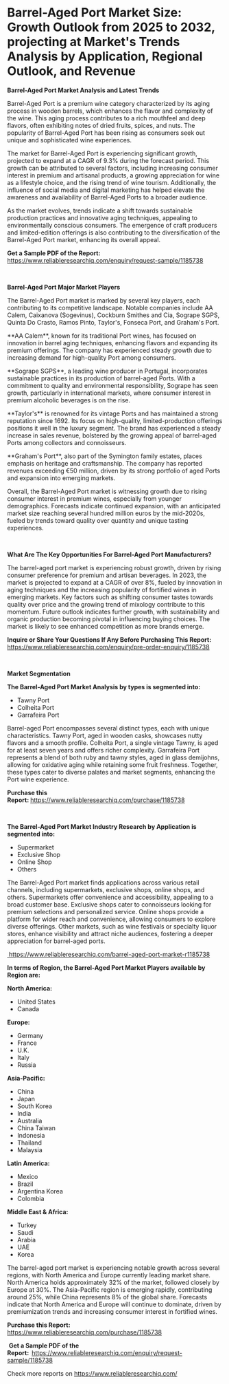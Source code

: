 <p><h1>Barrel-Aged Port Market Size: Growth Outlook from 2025 to 2032, projecting at Market's Trends Analysis by Application, Regional Outlook, and Revenue</h1></p><p><strong>Barrel-Aged Port Market Analysis and Latest Trends</strong></p>
<p><p>Barrel-Aged Port is a premium wine category characterized by its aging process in wooden barrels, which enhances the flavor and complexity of the wine. This aging process contributes to a rich mouthfeel and deep flavors, often exhibiting notes of dried fruits, spices, and nuts. The popularity of Barrel-Aged Port has been rising as consumers seek out unique and sophisticated wine experiences.</p><p>The market for Barrel-Aged Port is experiencing significant growth, projected to expand at a CAGR of 9.3% during the forecast period. This growth can be attributed to several factors, including increasing consumer interest in premium and artisanal products, a growing appreciation for wine as a lifestyle choice, and the rising trend of wine tourism. Additionally, the influence of social media and digital marketing has helped elevate the awareness and availability of Barrel-Aged Ports to a broader audience. </p><p>As the market evolves, trends indicate a shift towards sustainable production practices and innovative aging techniques, appealing to environmentally conscious consumers. The emergence of craft producers and limited-edition offerings is also contributing to the diversification of the Barrel-Aged Port market, enhancing its overall appeal.</p></p>
<p><strong>Get a Sample PDF of the Report:&nbsp;</strong> <a href="https://www.reliableresearchiq.com/enquiry/request-sample/1185738?utm_campaign=1877&utm_medium=2&utm_source=Github&utm_content=ia&utm_term=11012025&utm_id=barrel-aged-port">https://www.reliableresearchiq.com/enquiry/request-sample/1185738</a></p>
<p>&nbsp;</p>
<p><strong>Barrel-Aged Port Major Market Players</strong></p>
<p><p>The Barrel-Aged Port market is marked by several key players, each contributing to its competitive landscape. Notable companies include AA Calem, Caixanova (Sogevinus), Cockburn Smithes and Cia, Sogrape SGPS, Quinta Do Crasto, Ramos Pinto, Taylor's, Fonseca Port, and Graham's Port.</p><p>**AA Calem**, known for its traditional Port wines, has focused on innovation in barrel aging techniques, enhancing flavors and expanding its premium offerings. The company has experienced steady growth due to increasing demand for high-quality Port among consumers.</p><p>**Sogrape SGPS**, a leading wine producer in Portugal, incorporates sustainable practices in its production of barrel-aged Ports. With a commitment to quality and environmental responsibility, Sogrape has seen growth, particularly in international markets, where consumer interest in premium alcoholic beverages is on the rise.</p><p>**Taylor's** is renowned for its vintage Ports and has maintained a strong reputation since 1692. Its focus on high-quality, limited-production offerings positions it well in the luxury segment. The brand has experienced a steady increase in sales revenue, bolstered by the growing appeal of barrel-aged Ports among collectors and connoisseurs.</p><p>**Graham's Port**, also part of the Symington family estates, places emphasis on heritage and craftsmanship. The company has reported revenues exceeding €50 million, driven by its strong portfolio of aged Ports and expansion into emerging markets.</p><p>Overall, the Barrel-Aged Port market is witnessing growth due to rising consumer interest in premium wines, especially from younger demographics. Forecasts indicate continued expansion, with an anticipated market size reaching several hundred million euros by the mid-2020s, fueled by trends toward quality over quantity and unique tasting experiences.</p></p>
<p>&nbsp;</p>
<p><strong>What Are The Key Opportunities For Barrel-Aged Port Manufacturers?</strong></p>
<p><p>The barrel-aged port market is experiencing robust growth, driven by rising consumer preference for premium and artisan beverages. In 2023, the market is projected to expand at a CAGR of over 8%, fueled by innovation in aging techniques and the increasing popularity of fortified wines in emerging markets. Key factors such as shifting consumer tastes towards quality over price and the growing trend of mixology contribute to this momentum. Future outlook indicates further growth, with sustainability and organic production becoming pivotal in influencing buying choices. The market is likely to see enhanced competition as more brands emerge.</p></p>
<p><strong>Inquire or Share Your Questions If Any Before Purchasing This Report:</strong> <a href="https://www.reliableresearchiq.com/enquiry/pre-order-enquiry/1185738?utm_campaign=1877&utm_medium=2&utm_source=Github&utm_content=ia&utm_term=11012025&utm_id=barrel-aged-port">https://www.reliableresearchiq.com/enquiry/pre-order-enquiry/1185738</a></p>
<p>&nbsp;</p>
<p><strong>Market Segmentation</strong></p>
<p><strong>The Barrel-Aged Port Market Analysis by types is segmented into:</strong></p>
<p><ul><li>Tawny Port</li><li>Colheita Port</li><li>Garrafeira Port</li></ul></p>
<p><p>Barrel-aged Port encompasses several distinct types, each with unique characteristics. Tawny Port, aged in wooden casks, showcases nutty flavors and a smooth profile. Colheita Port, a single vintage Tawny, is aged for at least seven years and offers richer complexity. Garrafeira Port represents a blend of both ruby and tawny styles, aged in glass demijohns, allowing for oxidative aging while retaining some fruit freshness. Together, these types cater to diverse palates and market segments, enhancing the Port wine experience.</p></p>
<p><strong>Purchase this Report:&nbsp;</strong><a href="https://www.reliableresearchiq.com/purchase/1185738?utm_campaign=1877&utm_medium=2&utm_source=Github&utm_content=ia&utm_term=11012025&utm_id=barrel-aged-port">https://www.reliableresearchiq.com/purchase/1185738</a></p>
<p>&nbsp;</p>
<p><strong>The Barrel-Aged Port Market Industry Research by Application is segmented into:</strong></p>
<p><ul><li>Supermarket</li><li>Exclusive Shop</li><li>Online Shop</li><li>Others</li></ul></p>
<p><p>The Barrel-Aged Port market finds applications across various retail channels, including supermarkets, exclusive shops, online shops, and others. Supermarkets offer convenience and accessibility, appealing to a broad customer base. Exclusive shops cater to connoisseurs looking for premium selections and personalized service. Online shops provide a platform for wider reach and convenience, allowing consumers to explore diverse offerings. Other markets, such as wine festivals or specialty liquor stores, enhance visibility and attract niche audiences, fostering a deeper appreciation for barrel-aged ports.</p></p>
<p><a href="https://www.reliableresearchiq.com/barrel-aged-port-market-r1185738?utm_campaign=1877&utm_medium=2&utm_source=Github&utm_content=ia&utm_term=11012025&utm_id=barrel-aged-port">&nbsp;https://www.reliableresearchiq.com/barrel-aged-port-market-r1185738</a></p>
<p><strong>In terms of Region, the Barrel-Aged Port Market Players available by Region are:</strong></p>
<p>
    <p> <strong> North America: </strong>
        <ul>
            <li>United States</li>
            <li>Canada</li>
        </ul>
        </p> 
    <p> <strong> Europe: </strong>
        <ul>
            <li>Germany</li>
            <li>France</li>
            <li>U.K.</li>
            <li>Italy</li>
            <li>Russia</li>
        </ul>
        </p> 
    <p> <strong> Asia-Pacific: </strong>
        <ul>
            <li>China</li>
            <li>Japan</li>
            <li>South Korea</li>
            <li>India</li>
            <li>Australia</li>
            <li>China Taiwan</li>
            <li>Indonesia</li>
            <li>Thailand</li>
            <li>Malaysia</li>
        </ul>
        </p> 
    <p> <strong> Latin America: </strong>
        <ul>
            <li>Mexico</li>
            <li>Brazil</li>
            <li>Argentina Korea</li>
            <li>Colombia</li>
        </ul>
        </p> 
    <p> <strong> Middle East & Africa: </strong>
        <ul>
            <li>Turkey</li>
            <li>Saudi</li>
            <li>Arabia</li>
            <li>UAE</li>
            <li>Korea</li>
        </ul>
    </p>
    </p>
<p><p>The barrel-aged port market is experiencing notable growth across several regions, with North America and Europe currently leading market share. North America holds approximately 32% of the market, followed closely by Europe at 30%. The Asia-Pacific region is emerging rapidly, contributing around 25%, while China represents 8% of the global share. Forecasts indicate that North America and Europe will continue to dominate, driven by premiumization trends and increasing consumer interest in fortified wines.</p></p>
<p><strong>Purchase this Report: </strong><a href="https://www.reliableresearchiq.com/purchase/1185738?utm_campaign=1877&utm_medium=2&utm_source=Github&utm_content=ia&utm_term=11012025&utm_id=barrel-aged-port">https://www.reliableresearchiq.com/purchase/1185738</a></p>
<p>&nbsp;<strong>Get a Sample PDF of the Report:&nbsp;&nbsp;</strong><a href="https://www.reliableresearchiq.com/enquiry/request-sample/1185738?utm_campaign=1877&utm_medium=2&utm_source=Github&utm_content=ia&utm_term=11012025&utm_id=barrel-aged-port">https://www.reliableresearchiq.com/enquiry/request-sample/1185738</a></p>
<p><strong></strong></p>
<p>Check more reports on <a href="https://www.reliableresearchiq.com/?utm_campaign=1877&utm_medium=2&utm_source=Github&utm_content=ia&utm_term=11012025&utm_id=barrel-aged-port">https://www.reliableresearchiq.com/</a></p>
